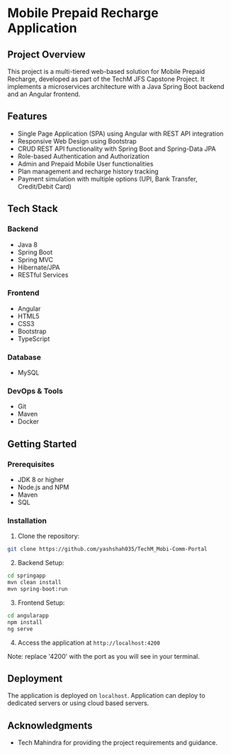 # Mobile Prepaid Recharge Application

## Project Overview

This project is a multi-tiered web-based solution for Mobile Prepaid Recharge, developed as part of the TechM JFS Capstone Project. It implements a microservices architecture with a Java Spring Boot backend and an Angular frontend.

## Features

- Single Page Application (SPA) using Angular with REST API integration
- Responsive Web Design using Bootstrap
- CRUD REST API functionality with Spring Boot and Spring-Data JPA
- Role-based Authentication and Authorization
- Admin and Prepaid Mobile User functionalities
- Plan management and recharge history tracking
- Payment simulation with multiple options (UPI, Bank Transfer, Credit/Debit Card)

## Tech Stack

### Backend
- Java 8
- Spring Boot
- Spring MVC
- Hibernate/JPA
- RESTful Services

### Frontend
- Angular
- HTML5
- CSS3
- Bootstrap
- TypeScript

### Database
- MySQL 

### DevOps & Tools
- Git
- Maven
- Docker

## Getting Started

### Prerequisites
- JDK 8 or higher
- Node.js and NPM
- Maven
- SQL

### Installation

1. Clone the repository:

``` bash
git clone https://github.com/yashshah035/TechM_Mobi-Comm-Portal
```
2. Backend Setup:

``` bash
cd springapp
mvn clean install
mvn spring-boot:run
```

3. Frontend Setup:

``` bash
cd angularapp
npm install
ng serve
```

4. Access the application at `http://localhost:4200`

Note: replace '4200' with the port as you will see in your terminal. 



## Deployment

The application is deployed on `localhost`. Application can deploy to dedicated servers or using cloud based servers.


## Acknowledgments

- Tech Mahindra for providing the project requirements and guidance.

